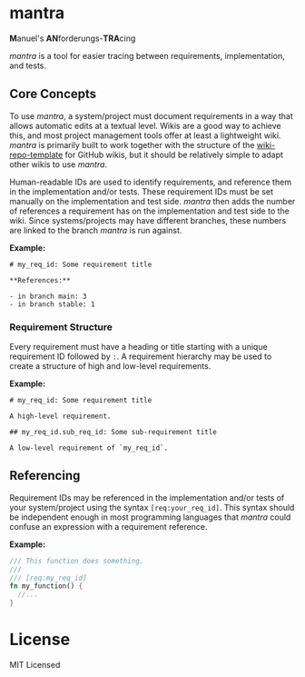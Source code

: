 # mantra

**M**anuel's **AN**forderungs-**TRA**cing

*mantra* is a tool for easier tracing between requirements, implementation, and tests.

## Core Concepts

To use *mantra*, a system/project must document requirements in a way that allows automatic edits at a textual level.
Wikis are a good way to achieve this, and most project management tools offer at least a lightweight wiki.
*mantra* is primarily built to work together with the structure of the [wiki-repo-template](https://github.com/mhatzl/wiki-repo-template) for GitHub wikis,
but it should be relatively simple to adapt other wikis to use *mantra*. 

Human-readable IDs are used to identify requirements, and reference them in the implementation and/or tests.
These requirement IDs must be set manually on the implementation and test side.
*mantra* then adds the number of references a requirement has on the implementation and test side to the wiki.
Since systems/projects may have different branches, these numbers are linked to the branch *mantra* is run against.

**Example:**

```
# my_req_id: Some requirement title

**References:**

- in branch main: 3
- in branch stable: 1
```

### Requirement Structure

Every requirement must have a heading or title starting with a unique requirement ID followed by `:`.
A requirement hierarchy may be used to create a structure of high and low-level requirements.

**Example:**

```
# my_req_id: Some requirement title

A high-level requirement.

## my_req_id.sub_req_id: Some sub-requirement title

A low-level requirement of `my_req_id`.
```

## Referencing

Requirement IDs may be referenced in the implementation and/or tests of your system/project using the syntax `[req:your_req_id]`.
This syntax should be independent enough in most programming languages that *mantra* could confuse an expression with a requirement reference.

**Example:**

```rust
/// This function does something.
///
/// [req:my_req_id]
fn my_function() {
  //...
}
```

# License

MIT Licensed
